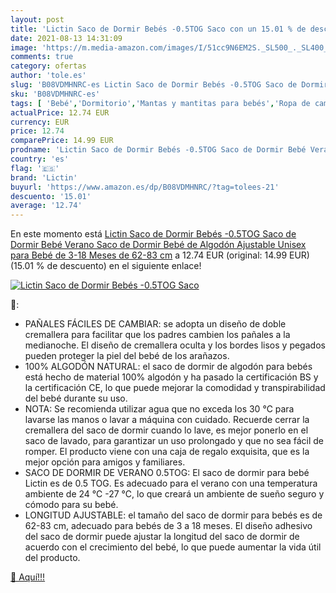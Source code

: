 ```yaml
---
layout: post
title: 'Lictin Saco de Dormir Bebés -0.5TOG Saco con un 15.01 % de descuento'
date: 2021-08-13 14:31:09
image: 'https://m.media-amazon.com/images/I/51cc9N6EM2S._SL500_._SL400_.jpg'
comments: true
category: ofertas
author: 'tole.es'
slug: 'B08VDMHNRC-es Lictin Saco de Dormir Bebés -0.5TOG Saco de Dormir Bebé...'
sku: 'B08VDMHNRC-es'
tags: [ 'Bebé','Dormitorio','Mantas y mantitas para bebés','Ropa de cama','Sacos de dormir para bebés','bebé','bebés','lictin', ]
actualPrice: 12.74 EUR
currency: EUR
price: 12.74
comparePrice: 14.99 EUR
prodname: 'Lictin Saco de Dormir Bebés -0.5TOG Saco de Dormir Bebé Verano Saco de Dormir Bebé de Algodón Ajustable Unisex para Bebé de 3-18 Meses de 62-83 cm'
country: 'es'
flag: '🇪🇸'
brand: 'Lictin'
buyurl: 'https://www.amazon.es/dp/B08VDMHNRC/?tag=tolees-21'
descuento: '15.01'
average: '12.74'
---
```


En este momento está [Lictin Saco de Dormir Bebés -0.5TOG Saco de Dormir Bebé Verano Saco de Dormir Bebé de Algodón Ajustable Unisex para Bebé de 3-18 Meses de 62-83 cm](https://www.amazon.es/dp/B08VDMHNRC/?tag=tolees-21) a 12.74 EUR (original: 14.99 EUR) (15.01 %  de descuento) en el siguiente enlace!

[![Lictin Saco de Dormir Bebés -0.5TOG Saco](https://m.media-amazon.com/images/I/51cc9N6EM2S._SL500_._SL400_.jpg)](https://www.amazon.es/dp/B08VDMHNRC/?tag=tolees-21)

🔎:

- PAÑALES FÁCILES DE CAMBIAR: se adopta un diseño de doble cremallera para facilitar que los padres cambien los pañales a la medianoche. El diseño de cremallera oculta y los bordes lisos y pegados pueden proteger la piel del bebé de los arañazos.
- 100% ALGODÓN NATURAL: el saco de dormir de algodón para bebés está hecho de material 100% algodón y ha pasado la certificación BS y la certificación CE, lo que puede mejorar la comodidad y transpirabilidad del bebé durante su uso.
- NOTA: Se recomienda utilizar agua que no exceda los 30 ℃ para lavarse las manos o lavar a máquina con cuidado. Recuerde cerrar la cremallera del saco de dormir cuando lo lave, es mejor ponerlo en el saco de lavado, para garantizar un uso prolongado y que no sea fácil de romper. El producto viene con una caja de regalo exquisita, que es la mejor opción para amigos y familiares.
- SACO DE DORMIR DE VERANO 0.5TOG: El saco de dormir para bebé Lictin es de 0.5 TOG. Es adecuado para el verano con una temperatura ambiente de 24 ℃ -27 ℃, lo que creará un ambiente de sueño seguro y cómodo para su bebé.
- LONGITUD AJUSTABLE: el tamaño del saco de dormir para bebés es de 62-83 cm, adecuado para bebés de 3 a 18 meses. El diseño adhesivo del saco de dormir puede ajustar la longitud del saco de dormir de acuerdo con el crecimiento del bebé, lo que puede aumentar la vida útil del producto.

[🛒 Aquí!!!](https://www.amazon.es/dp/B08VDMHNRC/?tag=tolees-21)
